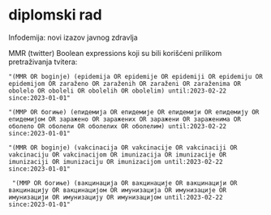 # diplomski rad
Infodemija: novi izazov javnog zdravlja

MMR (twitter)
Boolean expressions koji su bili korišćeni prilikom pretraživanja tvitera:

    "(MMR OR boginje) (epidemija OR epidemije OR epidemiji OR epidemiju OR epidemijom OR zaraženo OR zaraženih OR zaraženi OR zaraženima OR obolelo OR oboleli OR obolelih OR obolelim) until:2023-02-22 since:2023-01-01"
    
    "(ММР OR богиње) (епидемија OR епидемије OR епидемији OR епидемију OR епидемијом OR заражено OR заражених OR заражени OR зараженима OR оболело OR оболели OR оболелих OR оболелим) until:2023-02-22 since:2023-01-01"
    
    "(MMR OR boginje) (vakcinacija OR vakcinacije OR vakcinaciji OR vakcinaciju OR vakcinacijom OR imunizacija OR imunizacije OR imunizaciji OR imunizaciju OR imunizacijom until:2023-02-22 since:2023-01-01"
    
     "(ММР OR богиње) (вакцинација OR вакцинације OR вакцинацији OR вакцинацију OR вакцинацијом OR имунизација OR имунизације OR имунизацији OR имунизацију OR имунизацијом until:2023-02-22 since:2023-01-01"
    

